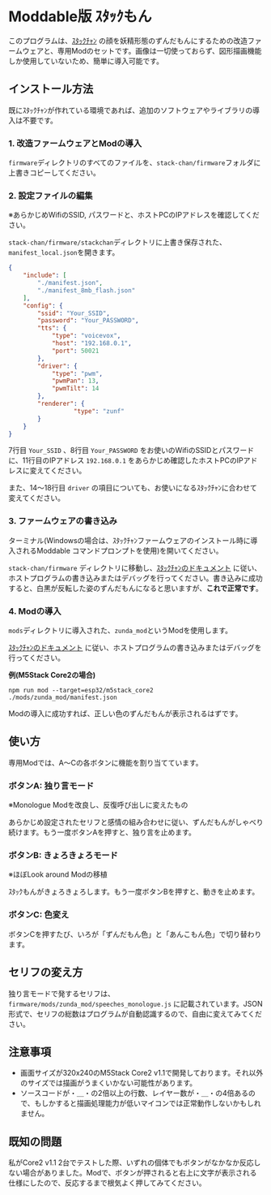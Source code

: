 # Moddable版 ｽﾀｯｸもん

このプログラムは、[ｽﾀｯｸﾁｬﾝ](https://github.com/stack-chan/stack-chan) の顔を妖精形態のずんだもんにするための改造ファームウェアと、専用Modのセットです。画像は一切使っておらず、図形描画機能しか使用していないため、簡単に導入可能です。

## インストール方法

既にｽﾀｯｸﾁｬﾝが作れている環境であれば、追加のソフトウェアやライブラリの導入は不要です。

### 1. 改造ファームウェアとModの導入

`firmware`ディレクトリのすべてのファイルを、`stack-chan/firmware`フォルダに上書きコピーしてください。

### 2. 設定ファイルの編集

※あらかじめWifiのSSID, パスワードと、ホストPCのIPアドレスを確認してください。

`stack-chan/firmware/stackchan`ディレクトリに上書き保存された、`manifest_local.json`を開きます。
```json
{
    "include": [
        "./manifest.json",
		"./manifest_8mb_flash.json"
    ],
    "config": {
		"ssid": "Your_SSID",
        "password": "Your_PASSWORD",
        "tts": {
            "type": "voicevox",
            "host": "192.168.0.1",
            "port": 50021
        },
        "driver": {
			"type": "pwm",
			"pwmPan": 13,
			"pwmTilt": 14
        },
        "renderer": {
			      "type": "zunf"
        }
    }
}
```

7行目 `Your_SSID` 、8行目 `Your_PASSWORD` をお使いのWifiのSSIDとパスワードに、11行目のIPアドレス `192.168.0.1` をあらかじめ確認したホストPCのIPアドレスに変えてください。

また、14～18行目 `driver` の項目についても、お使いになるｽﾀｯｸﾁｬﾝに合わせて変えてください。

### 3. ファームウェアの書き込み
ターミナル(Windowsの場合は、ｽﾀｯｸﾁｬﾝファームウェアのインストール時に導入されるModdable コマンドプロンプトを使用)を開いてください。

`stack-chan/firmware` ディレクトリに移動し、[ｽﾀｯｸﾁｬﾝのドキュメント](https://github.com/stack-chan/stack-chan/blob/dev/v1.0/firmware/docs/flashing-firmware_ja.md) に従い、ホストプログラムの書き込みまたはデバッグを行ってください。書き込みに成功すると、白黒が反転した姿のずんだもんになると思いますが、**これで正常です**。

### 4. Modの導入

`mods`ディレクトリに導入された、`zunda_mod`というModを使用します。

[ｽﾀｯｸﾁｬﾝのドキュメント](https://github.com/stack-chan/stack-chan/blob/dev/v1.0/firmware/docs/flashing-firmware_ja.md) に従い、ホストプログラムの書き込みまたはデバッグを行ってください。

**例(M5Stack Core2の場合)**

```console
npm run mod --target=esp32/m5stack_core2 ./mods/zunda_mod/manifest.json
```
Modの導入に成功すれば、正しい色のずんだもんが表示されるはずです。

## 使い方
専用Modでは、A～Cの各ボタンに機能を割り当てています。

### ボタンA: 独り言モード

※Monologue Modを改良し、反復呼び出しに変えたもの

あらかじめ設定されたセリフと感情の組み合わせに従い、ずんだもんがしゃべり続けます。もう一度ボタンAを押すと、独り言を止めます。

### ボタンB: きょろきょろモード

※ほぼLook around Modの移植

ｽﾀｯｸもんがきょろきょろします。もう一度ボタンBを押すと、動きを止めます。

### ボタンC: 色変え

ボタンCを押すたび、いろが「ずんだもん色」と「あんこもん色」で切り替わります。

## セリフの変え方
独り言モードで発するセリフは、`firmware/mods/zunda_mod/speeches_monologue.js` に記載されています。JSON形式で、セリフの総数はプログラムが自動認識するので、自由に変えてみてください。

## 注意事項

- 画面サイズが320x240のM5Stack Core2 v1.1で開発しております。それ以外のサイズでは描画がうまくいかない可能性があります。
- ソースコードが・＿・の2倍以上の行数、レイヤー数が・＿・の4倍あるので、もしかすると描画処理能力が低いマイコンでは正常動作しないかもしれません。

## 既知の問題

私がCore2 v1.1 2台でテストした際、いずれの個体でもボタンがなかなか反応しない場合がありました。Modで、ボタンが押されると右上に文字が表示される仕様にしたので、反応するまで根気よく押してみてください。

